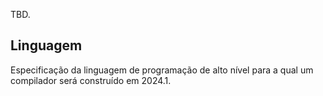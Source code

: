 
TBD.

## Linguagem

Especificação da linguagem de programação de alto nível para a qual um compilador será construído em 2024.1.
